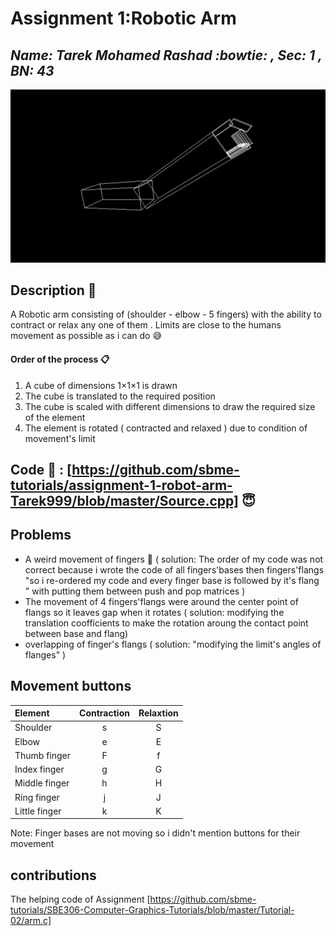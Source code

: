 # Assignment 1:Robotic Arm
## _Name: Tarek Mohamed Rashad :bowtie: , Sec: 1 , BN: 43_

![title](FinalResult2.PNG)
## Description :page_facing_up:
A Robotic arm consisting of (shoulder  - elbow - 5 fingers) with the ability to contract or relax any one of them . Limits are close to the humans movement as possible as i can do :sweat_smile:

#### Order of the process :clipboard:
1. A cube of dimensions 1×1×1 is drawn 
2. The cube is translated to the required position 
3. The cube is scaled with different dimensions to draw the required size of the element
4. The element is rotated ( contracted and relaxed ) due to condition of movement's limit

## Code :link: : [https://github.com/sbme-tutorials/assignment-1-robot-arm-Tarek999/blob/master/Source.cpp] :innocent:

## Problems 
- A weird movement of fingers :shit: ( solution: The order of my code was not correct because i wrote the code of all fingers'bases then fingers'flangs "so i re-ordered my code and every finger base is followed by it's flang " with putting them between push and pop matrices )
- The movement of 4 fingers'flangs were around the center point of flangs so it leaves gap when it rotates ( solution: modifying the translation coofficients to make the rotation aroung the contact point between base and flang)
- overlapping of finger's flangs ( solution: "modifying the limit's angles of flanges" )

## Movement buttons 

| Element | Contraction | Relaxtion |
| :---         |     :---:      |     :---:      |
| Shoulder | s | S |
| Elbow | e | E |
| Thumb finger | F | f |
| Index finger | g | G |
| Middle finger | h | H |
| Ring finger | j | J |
| Little finger | k | K |

Note: Finger bases are not moving so i didn't mention buttons for their movement  

## contributions

The helping code of Assignment [https://github.com/sbme-tutorials/SBE306-Computer-Graphics-Tutorials/blob/master/Tutorial-02/arm.c]

